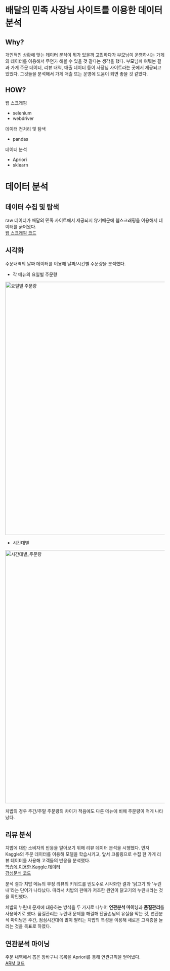 # 배달의 민족 사장님 사이트를 이용한 데이터 분석
## Why?
개인적인 상황에 맞는 데이터 분석이 뭐가 있을까 고민하다가 부모님이 운영하시는 가게의 데이터를 이용해서 무언가 해볼 수 있을 것 같다는 생각을 했다. 부모님께 여쭤본 결과 가게 주문 데이터, 리뷰 내역, 매출 데이터 등이 사장님 사이트라는 곳에서 제공되고 있었다. 그것들을 분석해서 가게 매출 또는 운영에 도움이 되면 좋을 것 같았다.

## HOW?
웹 스크래핑
 * selenium
 * webdriver

데이터 전처리 및 탐색
 * pandas

데이터 분석
 * Apriori
 * sklearn

# 데이터 분석
## 데이터 수집 및 탐색
raw 데이터가 배달의 민족 사이트에서 제공되지 않기때문에 웹스크래핑을 이용해서 데이터를 긁어왔다.\
[웹 스크래핑 코드](https://github.com/Cceugene/review/blob/baemin/crawling_baemin.ipynb)

## 시각화
주문내역의 날짜 데이터를 이용해 날짜/시간별 주문량을 분석했다.
* 각 메뉴의 요일별 주문량
<img width="800" alt="요일별 주문량" src="https://user-images.githubusercontent.com/90452911/175068632-1b2cce9f-987f-4158-b590-0177bd64dcc4.PNG">

* 시간대별
<img width="800" alt="시간대별_주문량" src="https://user-images.githubusercontent.com/90452911/175282168-de403f8b-2ffb-404b-a650-9c18f93d4161.PNG">

치밥의 경우 주간/주말 주문량의 차이가 적음에도 다른 메뉴에 비해 주문량이 적게 나타났다.

## 리뷰 분석
 치밥에 대한 소비자의 반응을 알아보기 위해 리뷰 데이터 분석을 시행했다.
 먼저 Kaggle의 주문 데이터를 이용해 모델을 학습시키고, 앞서 크롤링으로 수집 한 가게 리뷰 데이터를 사용해 고객들의 반응을 분석했다.\
[학습에 이용한 Kaggle 데이터](https://www.kaggle.com/datasets/ninetyninenewton/kr3-korean-restaurant-reviews-with-ratings)\
[감성분석 코드](https://github.com/Cceugene/review/blob/baemin/Sentimental_Analysis.ipynb)

 분석 결과 치밥 메뉴의 부정 리뷰의 키워드를 빈도수로 시각화한 결과 '닭고기'와 '누린내'라는 단어가 나타났다. 따라서 치밥의 판매가 저조한 원인이 닭고기의 누린내라는 것을 확인했다.

 치밥의 누린내 문제에 대응하는 방식을 두 가지로 나누어 **연관분석 마이닝**과 **품질관리**를 사용하기로 했다. 품질관리는 누린내 문제를 해결해 단골손님의 유실을 막는 것, 연관분석 마이닝은 주간, 점심시간대에 많이 팔리는 치밥의 특성을 이용해 새로운 고객층을 늘리는 것을 목표로 하였다.

## 연관분석 마이닝
주문 내역에서 뽑은 장바구니 목록을 Apriori를 통해 연관규칙을 얻어냈다.\
[ARM 코드](https://github.com/Cceugene/review/blob/baemin/ARM_bascket_Tako.ipynb)

